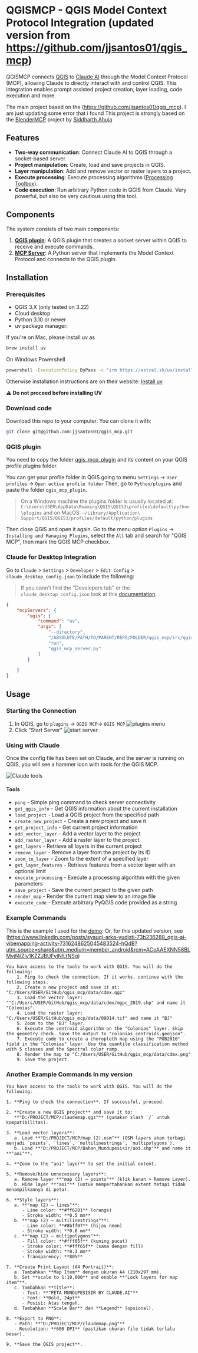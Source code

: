 # QGISMCP - QGIS Model Context Protocol Integration (updated version from https://github.com/jjsantos01/qgis_mcp)

QGISMCP connects [QGIS](https://qgis.org/) to [Claude AI](https://claude.ai/chat) through the Model Context Protocol (MCP), allowing Claude to directly interact with and control QGIS. This integration enables prompt assisted project creation, layer loading, code execution and more.

The main project based on the (https://github.com/jjsantos01/qgis_mcp). I am just updating some error that i found
This project is strongly based on the [BlenderMCP](https://github.com/ahujasid/blender-mcp/tree/main) project by [Siddharth Ahuja](https://x.com/sidahuj)

## Features

- **Two-way communication**: Connect Claude AI to QGIS through a socket-based server.
- **Project manipulation**: Create, load and save projects in QGIS.
- **Layer manipulation**: Add and remove vector or raster layers to a project.
- **Execute processing**: Execute processing algorithms ([Processing Toolbox](https://docs.qgis.org/3.40/en/docs/user_manual/processing/toolbox.html)).
- **Code execution**: Run arbitrary Python code in QGIS from Claude. Very powerful, but also be very cautious using this tool.

## Components

The system consists of two main components:

1. **[QGIS plugin](/qgis_mcp_plugin/)**: A QGIS plugin that creates a socket server within QGIS to receive and execute commands.
2. **[MCP Server](/src/qgis_mcp/qgis_mcp_server.py)**: A Python server that implements the Model Context Protocol and connects to the QGIS plugin.

## Installation

### Prerequisites

- QGIS 3.X (only tested on 3.22)
- Cloud desktop
- Python 3.10 or newer
- uv package manager:

If you're on Mac, please install uv as

```bash
brew install uv
```

On Windows Powershell

```bash
powershell -ExecutionPolicy ByPass -c "irm https://astral.sh/uv/install.ps1 | iex"
```

Otherwise installation instructions are on their website: [Install uv](https://docs.astral.sh/uv/getting-started/installation/)

**⚠️ Do not proceed before installing UV**

### Download code

Download this repo to your computer. You can clone it with:

```bash
git clone git@github.com:jjsantos01/qgis_mcp.git
```

### QGIS plugin

You need to copy the folder [qgis_mcp_plugin](/qgis_mcp_plugin/) and its content on your QGIS profile plugins folder.

You can get your profile folder in QGIS going to menu `Settings` -> `User profiles` -> `Open active profile folder` Then, go to `Python/plugins` and paste the folder `qgis_mcp_plugin`.

> On a Windows machine the plugins folder is usually located at:
    `C:\Users\USER\AppData\Roaming\QGIS\QGIS3\profiles\default\python\plugins` and on MacOS:
    `~/Library/Application\ Support/QGIS/QGIS3/profiles/default/python/plugins`

 Then close QGIS and open it again. Go to the menu option `Plugins` -> `Installing and Managing Plugins`, select the `All` tab and search for "QGIS MCP", then mark the QGIS MCP checkbox.

### Claude for Desktop Integration

Go to `Claude` > `Settings` > `Developer` > `Edit Config` > `claude_desktop_config.json` to include the following:

> If you cann't find the "Developers tab" or the `claude_desktop_config.json` look at this [documentation](https://modelcontextprotocol.io/quickstart/user#2-add-the-filesystem-mcp-server).

```json
{
    "mcpServers": {
        "qgis": {
            "command": "uv",
            "args": [
                "--directory",
                "/ABSOLUTE/PATH/TO/PARENT/REPO/FOLDER/qgis_mcp/src/qgis_mcp",
                "run",
                "qgis_mcp_server.py"
            ]
        }

    }
}
```

## Usage

### Starting the Connection

1. In QGIS, go to `plugins` -> `QGIS MCP`-> `QGIS MCP`
    ![plugins menu](/assets/imgs/qgis-plugins-menu.png)
2. Click "Start Server"
    ![start server](/assets/imgs/qgis-mcp-start-server.png)

### Using with Claude

Once the config file has been set on Claude, and the server is running on QGIS, you will see a hammer icon with tools for the QGIS MCP.

![Claude tools](assets/imgs/claude-available-tools.png)

#### Tools

- `ping` - Simple ping command to check server connectivity
- `get_qgis_info` - Get QGIS information about the current installation
- `load_project` - Load a QGIS project from the specified path
- `create_new_project` - Create a new project and save it
- `get_project_info` - Get current project information
- `add_vector_layer` - Add a vector layer to the project
- `add_raster_layer` - Add a raster layer to the project
- `get_layers` - Retrieve all layers in the current project
- `remove_layer` - Remove a layer from the project by its ID
- `zoom_to_layer` - Zoom to the extent of a specified layer
- `get_layer_features` - Retrieve features from a vector layer with an optional limit
- `execute_processing` - Execute a processing algorithm with the given parameters
- `save_project` - Save the current project to the given path
- `render_map` - Render the current map view to an image file
- `execute_code` - Execute arbitrary PyQGIS code provided as a string

### Example Commands

This is the example I used for the [demo](https://x.com/jjsantoso/status/1900293848271667395):
Or, for this updated version, see (https://www.linkedin.com/posts/syauqi-arka-yudisti-73b236288_qgis-ai-vibemapping-activity-7316248625045483524-hQdB?utm_source=share&utm_medium=member_android&rcm=ACoAAEXNN58BLMyjf4iZIy1KZZJBUFyiNlLtNSg)

```plain
You have access to the tools to work with QGIS. You will do the following:
	1. Ping to check the connection. If it works, continue with the following steps.
	2. Create a new project and save it at: "C:/Users/USER/GitHub/qgis_mcp/data/cdmx.qgz"
	3. Load the vector layer: ""C:/Users/USER/GitHub/qgis_mcp/data/cdmx/mgpc_2019.shp" and name it "Colonias".
	4. Load the raster layer: "C:/Users/USER/GitHub/qgis_mcp/data/09014.tif" and name it "BJ"
	5. Zoom to the "BJ" layer.
	6. Execute the centroid algorithm on the "Colonias" layer. Skip the geometry check. Save the output to "colonias_centroids.geojson".
	7. Execute code to create a choropleth map using the "POB2010" field in the "Colonias" layer. Use the quantile classification method with 5 classes and the Spectral color ramp.
	8. Render the map to "C:/Users/USER/GitHub/qgis_mcp/data/cdmx.png"
	9. Save the project.
```

### Another Example Commands In my version


```plain
You have access to the tools to work with QGIS. You will do the following:

1. **Ping to check the connection**. If successful, proceed.  

2. **Create a new QGIS project** and save it to:  
   **"D:/PROJECT/MCP/claudemap.qgz"** (gunakan slash `/` untuk kompatibilitas).  

3. **Load vector layers**:  
   a. Load **"D:/PROJECT/MCP/map (2).osm"** (OSM layers akan terbagi menjadi `points`, `lines`, `multilinestrings`, `multipolygons`).  
   b. Load **"D:/PROJECT/MCP/Bahan_Mundupesisir/aoi.shp"** and name it **"aoi"**.  

4. **Zoom to the "aoi" layer** to set the initial extent.  

5. **Remove/hide unnecessary layers**:  
   a. Remove layer **"map (2) — points"** (klik kanan > Remove Layer).  
   b. Hide layer **"aoi"** (untuk mempertahankan extent tetapi tidak menampilkannya di peta).  

6. **Style layers**:  
   a. **"map (2) — lines"**:  
      - Line color: **#ff6201** (orange)  
      - Stroke width: **0.5 mm**  
   b. **"map (2) — multilinestrings"**:  
      - Line color: **#8bff07** (hijau neon)  
      - Stroke width: **0.8 mm**  
   c. **"map (2) — multipolygons"**:  
      - Fill color: **#fff65f** (kuning pucat)  
      - Stroke color: **#fff65f** (sama dengan fill)  
      - Stroke width: **0.3 mm**  
      - Transparency: **80%**  

7. **Create Print Layout (A4 Portrait)**:  
   a. Tambahkan **Map Item** dengan ukuran A4 (210x297 mm).  
   b. Set **scale to 1:10,000** and enable **"Lock layers for map item"**.  
   c. Tambahkan **Title**:  
      - Text: **"PETA MUNDUPESISIR BY CLAUDE.AI"**  
      - Font: **Bold, 24pt**  
      - Posisi: Atas tengah.  
   d. Tambahkan **Scale Bar** dan **Legend** (opsional).  

8. **Export to PNG**:  
   - Path: **"D:/PROJECT/MCP/claudemap.png"**  
   - Resolution: **600 DPI** (pastikan ukuran file tidak terlalu besar).  

9. **Save the QGIS project**.
```

